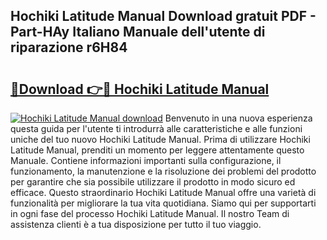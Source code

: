 ## Hochiki Latitude Manual Download gratuit PDF - Part-HAy Italiano Manuale dell'utente di riparazione r6H84

# <h2><a href="http://dfdy5f2.blite.top/?on=Hochiki+Latitude+Manual">🔗Download 👉🔴 Hochiki Latitude Manual</a></h2>

[![Hochiki Latitude Manual download](https://i.imgur.com/lujVjoI.png)](http://dfdy5f2.blite.top/?on=Hochiki+Latitude+Manual)
Benvenuto in una nuova esperienza questa guida per l'utente ti introdurrà alle caratteristiche e alle funzioni uniche del tuo nuovo Hochiki Latitude Manual. Prima di utilizzare Hochiki Latitude Manual, prenditi un momento per leggere attentamente questo Manuale. Contiene informazioni importanti sulla configurazione, il funzionamento, la manutenzione e la risoluzione dei problemi del prodotto per garantire che sia possibile utilizzare il prodotto in modo sicuro ed efficace. Questo straordinario Hochiki Latitude Manual offre una varietà di funzionalità per migliorare la tua vita quotidiana. Siamo qui per supportarti in ogni fase del processo Hochiki Latitude Manual. Il nostro Team di assistenza clienti è a tua disposizione per tutto il tuo viaggio.
